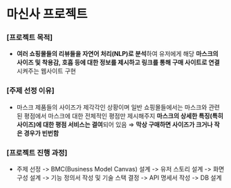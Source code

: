 # 마신사 프로젝트
### [프로젝트 목적]
- **여러 쇼핑몰들의 리뷰들을 자연어 처리(NLP)로 분석**하여 유저에게 해당 **마스크의 사이즈 및 착용감, 호흡 등에 대한 정보를 제시하고 링크를 통해 구매 사이트로 연결**시켜주는 웹사이트 구현

### [주제 선정 이유]
- 마스크 제품들의 사이즈가 제각각인 상황이며 일반 쇼핑몰들에서는 마스크와 관련된 평점에서 마스크에 대한 전체적인 평점만 제시해주지 **마스크의 상세한 특징(특히 사이즈)에 대한 평점 서비스는 결여**되어 있음 ⇒ **막상 구매하면 사이즈가 크거나 작은 경우가 빈번함**

### [프로젝트 진행 과정]
- 주제 선정 -> BMC(Business Model Canvas) 설계 -> 유저 스토리 설계 -> 화면 구성 설계 -> 기능 정의서 작성 및 기술 스택 결정 -> API 명세서 작성 -> DB 설계 


